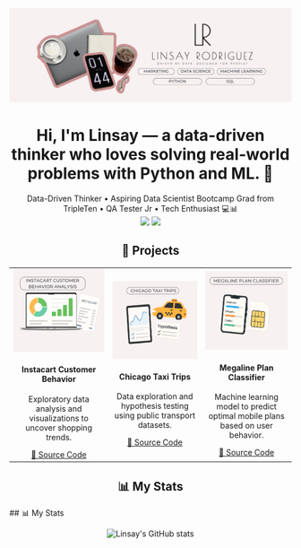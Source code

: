 <p align="center">
  <img src="https://raw.githubusercontent.com/linsayr/linsayr/main/Github.png" alt="Banner" />
</p>

<h1 align="center">Hi, I'm Linsay — a data-driven thinker who loves solving real-world problems with Python and ML. 👋</h1>
<p align="center">
  Data-Driven Thinker • Aspiring Data Scientist Bootcamp Grad from TripleTen • QA Tester Jr • Tech Enthusiast 💻📊  
  <br>
  <a href="https://linkedin.com/in/linsayrodriguez92"><img src="https://img.shields.io/badge/LinkedIn-blue?logo=linkedin&style=flat" /></a>
  <a href="mailto:linsayrodriguez92@gmail.com"><img src="https://img.shields.io/badge/Gmail-red?logo=gmail&style=flat" /></a>
</p>

<!--
**linsayr/linsayr** is a ✨ _special_ ✨ repository because its `README.md` (this file) appears on your GitHub profile.

Here are some ideas to get you started:

- 🔭 I’m currently working on ...
- 🌱 I’m currently learning ...
- 👯 I’m looking to collaborate on ...
- 🤔 I’m looking for help with ...
- 💬 Ask me about ...
- 📫 How to reach me: ...
- 😄 Pronouns: ...
- ⚡ Fun fact: ...
-->
<h2 align="center">📁 Projects</h2>

<div align="center">
  <table>
    <tr>
      <td align="center" width="300">
        <img src="https://github.com/linsayr/linsayr/blob/21533d0a941792edadae75ce68616a509f84c94c/Project1.png?raw=true" width="100%" alt="Instacart Project" />
        <h4>Instacart Customer Behavior</h4>
        <p>Exploratory data analysis and visualizations to uncover shopping trends.</p>
        <a href="https://github.com/linsayr/instacart-customer-analysis" target="_blank">🔗 Source Code</a>
      </td>
      <td align="center" width="300">
        <img src="https://github.com/linsayr/linsayr/blob/21533d0a941792edadae75ce68616a509f84c94c/project2.png?raw=true" width="100%" alt="Taxi Project" />
        <h4>Chicago Taxi Trips</h4>
        <p>Data exploration and hypothesis testing using public transport datasets.</p>
        <a href="https://github.com/linsayr/chicago-taxi-analysis" target="_blank">🔗 Source Code</a>
      </td>
      <td align="center" width="300">
        <img src="https://github.com/linsayr/linsayr/blob/21533d0a941792edadae75ce68616a509f84c94c/Project3.png?raw=true" width="100%" alt="Megaline Project" />
        <h4>Megaline Plan Classifier</h4>
        <p>Machine learning model to predict optimal mobile plans based on user behavior.</p>
        <a href="https://github.com/linsayr/megaline-plan-classifier" target="_blank">🔗 Source Code</a>
      </td>
    </tr>
  </table>
</div>

<h2 align="center"> 📊 My Stats </h2>
## 📊 My Stats

<p align="center">
  <img width="600" src="https://github-readme-stats.vercel.app/api?username=linsayr&show_icons=true&theme=radical" alt="Linsay's GitHub stats" />
</p>

